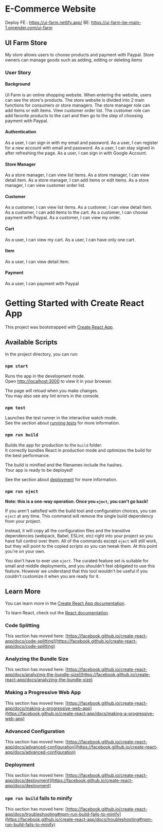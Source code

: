 
# E-Commerce Website 
Deploy FE : https://ui-farm.netlify.app/
BE: https://ui-farm-be-main-1.onrender.com/ui-farm
## UI Farm Store
My store allows users to choose products and payment with Paypal. Store owners can manage goods such as adding, editing or deleting items
### User Story
#### Background
UI Farm is an online shopping website. When entering the website, users can see the store's products. The store website is divided into 2 main functions for consumers or store managers.
The store manager role can add items or edit items. View customer order list. 
The customer role can add favorite products to the cart and then go to the step of choosing payment with Paypal.
#### Authentication
As a user, I can sign in with my email and password.
As a user, I can register for a new account with email and password.
As a user, I can stay signed in after refreshing the page.
As a user, I can sign in with Google Account.
#### Store Manager
As a store manager, I can view list items.
As a store manager, I can view detail item.
As a store manager, I can add items or edit items.
As a store manager, I can view customer order list.
#### Customer
As a customer, I can view list items.
As a customer, I can view detail item.
As a customer, I can add items to the cart.
As a customer, I can choose payment with Paypal.
As a customer, I can view my order.
#### Cart
As a user, I can view my cart.
As a user, I can have only one cart.
#### Item
As a user, I can view detail item.
#### Payment
As a user, I can payment with Paypal
# Getting Started with Create React App

This project was bootstrapped with [Create React App](https://github.com/facebook/create-react-app).

## Available Scripts

In the project directory, you can run:

### `npm start`

Runs the app in the development mode.\
Open [http://localhost:3000](http://localhost:3000) to view it in your browser.

The page will reload when you make changes.\
You may also see any lint errors in the console.

### `npm test`

Launches the test runner in the interactive watch mode.\
See the section about [running tests](https://facebook.github.io/create-react-app/docs/running-tests) for more information.

### `npm run build`

Builds the app for production to the `build` folder.\
It correctly bundles React in production mode and optimizes the build for the best performance.

The build is minified and the filenames include the hashes.\
Your app is ready to be deployed!

See the section about [deployment](https://facebook.github.io/create-react-app/docs/deployment) for more information.

### `npm run eject`

**Note: this is a one-way operation. Once you `eject`, you can't go back!**

If you aren't satisfied with the build tool and configuration choices, you can `eject` at any time. This command will remove the single build dependency from your project.

Instead, it will copy all the configuration files and the transitive dependencies (webpack, Babel, ESLint, etc) right into your project so you have full control over them. All of the commands except `eject` will still work, but they will point to the copied scripts so you can tweak them. At this point you're on your own.

You don't have to ever use `eject`. The curated feature set is suitable for small and middle deployments, and you shouldn't feel obligated to use this feature. However we understand that this tool wouldn't be useful if you couldn't customize it when you are ready for it.

## Learn More

You can learn more in the [Create React App documentation](https://facebook.github.io/create-react-app/docs/getting-started).

To learn React, check out the [React documentation](https://reactjs.org/).

### Code Splitting

This section has moved here: [https://facebook.github.io/create-react-app/docs/code-splitting](https://facebook.github.io/create-react-app/docs/code-splitting)

### Analyzing the Bundle Size

This section has moved here: [https://facebook.github.io/create-react-app/docs/analyzing-the-bundle-size](https://facebook.github.io/create-react-app/docs/analyzing-the-bundle-size)

### Making a Progressive Web App

This section has moved here: [https://facebook.github.io/create-react-app/docs/making-a-progressive-web-app](https://facebook.github.io/create-react-app/docs/making-a-progressive-web-app)

### Advanced Configuration

This section has moved here: [https://facebook.github.io/create-react-app/docs/advanced-configuration](https://facebook.github.io/create-react-app/docs/advanced-configuration)

### Deployment

This section has moved here: [https://facebook.github.io/create-react-app/docs/deployment](https://facebook.github.io/create-react-app/docs/deployment)

### `npm run build` fails to minify

This section has moved here: [https://facebook.github.io/create-react-app/docs/troubleshooting#npm-run-build-fails-to-minify](https://facebook.github.io/create-react-app/docs/troubleshooting#npm-run-build-fails-to-minify)
